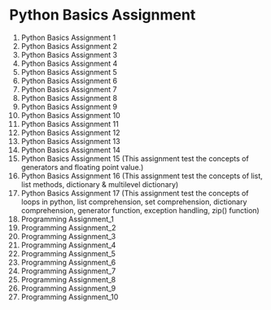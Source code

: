 # Python Basics Assignment
1. Python Basics Assignment 1
2. Python Basics Assignment 2
3. Python Basics Assignment 3
4. Python Basics Assignment 4
5. Python Basics Assignment 5
6. Python Basics Assignment 6
7. Python Basics Assignment 7
8. Python Basics Assignment 8
9. Python Basics Assignment 9
10. Python Basics Assignment 10
11. Python Basics Assignment 11
12. Python Basics Assignment 12
13. Python Basics Assignment 13
14. Python Basics Assignment 14
15. Python Basics Assignment 15
    (This assignment test the concepts of generators and floating point value.)
16. Python Basics Assignment 16 (This assignment test the concepts of list, list methods, dictionary & multilevel dictionary)
17. Python Basics Assignment 17 (This assignment test the concepts of loops in python, list comprehension, set comprehension, dictionary comprehension, generator function, exception handling, zip() function)
26. Programming Assignment_1
27. Programming Assignment_2
28. Programming Assignment_3
29. Programming Assignment_4
30. Programming Assignment_5
31. Programming Assignment_6
32. Programming Assignment_7
33. Programming Assignment_8
34. Programming Assignment_9
35. Programming Assignment_10
   
